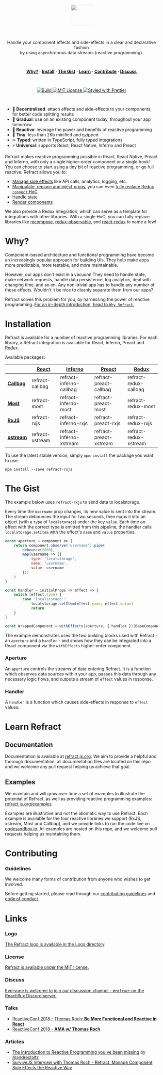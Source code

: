 <p align="center">
    <a href="#"><img src="./logo/refract-logo-colour.png" height="70" /></a>
</p><br/>

<p align="center">
    Handle your component effects and side-effects in a clear and declarative fashion <br/> by using asynchronous data streams (reactive programming).
</p>
<br/>

<p align="center">
    <a href="#why"><strong>Why?</strong></a> ·
    <a href="#installation"><strong>Install</strong></a> ·
    <a href="#the-gist"><strong>The Gist</strong></a> ·
    <a href="#learn-refract"><strong>Learn</strong></a> ·
    <a href="#contributing"><strong>Contribute</strong></a> ·
    <a href="#discuss"><strong>Discuss</strong></a>
</p>
<br/>

<p align="center">
    <a href="https://travis-ci.org/fanduel-oss/refract">
        <img src="https://travis-ci.org/fanduel-oss/refract.svg" alt="Build">
    </a>
    <a href="https://opensource.org/licenses/MIT">
        <img src="https://img.shields.io/badge/License-MIT-blue.svg" alt="MIT License">
    </a>
    <a href="https://github.com/prettier/prettier">
        <img src="https://img.shields.io/badge/styled_with-prettier-ff69b4.svg" alt="Styled with Prettier">
    </a>
</p>
<br/>

*   🎳 **Decentralised**: attach effects and side-effects to your components, for better code splitting results
*   🌅 **Gradual**: use on an existing component today, throughout your app tomorrow
*   🚀 **Reactive**: leverage the power and benefits of reactive programming
*   💾 **Tiny**: less than 2Kb minified and gzipped
*   ✏ **Typed**: written in TypeScript, fully typed integrations
*   ⚡ **Universal**: supports React, React Native, Inferno and Preact

Refract makes reactive programming possible in React, React Native, Preact and Inferno, with only a single higher-order component or a single hook! You can choose to start using a tiny bit of reactive programming, or go full reactive. Refract allows you to:

*   [Manage side effects](https://refract.js.org/usage/getting-started) like API calls, analytics, logging, etc.
*   [Manipulate, replace and inject props](https://refract.js.org/usage/pushing-to-props), you can even [fully replace Redux `connect` HoC](https://refract.js.org/recipes/replacing-connect)
*   [Handle state](https://refract.js.org/recipes/handling-state)
*   [Render components](https://refract.js.org/usage/rendering-components)

We also provide a Redux integration, which can serve as a template for integrations with other libraries. With a single HoC, you can fully replace libraries like [recompose](https://github.com/acdlite/recompose), [redux-observable](https://redux-observable.js.org/), and [react-redux](https://github.com/reduxjs/react-redux) to name a few!

# Why?

Component-based architecture and functional programming have become an increasingly popular approach for building UIs. They help make apps more predictable, more testable, and more maintainable.

However, our apps don't exist in a vacuum! They need to handle state, make network requests, handle data persistence, log analytics, deal with changing time, and so on. Any non-trivial app has to handle any number of these effects. Wouldn't it be nice to cleanly separate them from our apps?

Refract solves this problem for you, by harnessing the power of reactive programming. [For an in-depth introduction, head to `Why Refract`.](https://refract.js.org/introduction/why-refract)

# Installation

Refract is available for a number of reactive programming libraries. For each library, a Refract integration is available for React, Inferno, Preact and Redux.

Available packages:

<!-- prettier-ignore-start -->
| | [React](https://github.com/facebook/react) | [Inferno](https://infernojs.org/) | [Preact](https://preactjs.com/) | [Redux](https://github.com/reduxjs/redux) |
| --- | --- | --- | --- | --- |
| **[Callbag](https://github.com/callbag/callbag)** | refract-callbag | refract-inferno-callbag | refract-preact-callbag | refract-redux-callbag |
| **[Most](https://github.com/cujojs/most)** | refract-most | refract-inferno-most | refract-preact-most | refract-redux-most |
| **[RxJS](https://github.com/reactivex/rxjs)** | refract-rxjs | refract-inferno-rxjs | refract-preact-rxjs | refract-redux-rxjs |
| **[xstream](https://github.com/staltz/xstream)** | refract-xstream | refract-inferno-xstream | refract-preact-xstream | refract-redux-xstream |
<!-- prettier-ignore-end -->

To use the latest stable version, simply `npm install` the package you want to use:

```
npm install --save refract-rxjs
```

# The Gist

The example below uses `refract-rxjs` to send data to localstorage.

Every time the `username` prop changes, its new value is sent into the stream. The stream debounces the input for two seconds, then maps it into an object (with a `type` of `localstorage`) under the key `value`. Each time an effect with the correct type is emitted from this pipeline, the handler calls `localstorage.setItem` with the effect's `name` and `value` properties.

```js
const aperture = component => {
    return component.observe('username').pipe(
        debounce(2000),
        map(username => ({
            type: 'localstorage',
            name: 'username',
            value: username
        }))
    )
}

const handler = initialProps => effect => {
    switch (effect.type) {
        case 'localstorage':
            localstorage.setItem(effect.name, effect.value)
            return
    }
}

const WrappedComponent = withEffects(aperture, { handler })(BaseComponent)
```

The example demonstrates uses the two building blocks used with Refract - an `aperture` and a `handler` - and shows how they can be integrated into a React component via the `withEffects` higher-order component.

### Aperture

An `aperture` controls the streams of data entering Refract. It is a function which observes data sources within your app, passes this data through any necessary logic flows, and outputs a stream of `effect` values in response.

### Handler

A `handler` is a function which causes side-effects in response to `effect` values.

# Learn Refract

## Documentation

Documentation is available at [refract.js.org](https://refract.js.org). We aim to provide a helpful and thorough documentation: all documentation files are located on this repo and we welcome any pull request helping us achieve that goal.

## Examples

We maintain and will grow over time a set of examples to illustrate the potential of Refract, as well as providing reactive programming examples: [refract.js.org/examples](https://refract.js.org/examples).

Examples are illustrative and not the idiomatic way to use Refract. Each example is available for the four reactive libraries we support (RxJS, xstream, Most and Callbag), and we provide links to run the code live on [codesandbox.io](https://codesandbox.io). All examples are hosted on this repo, and we welcome pull requests helping us maintaining them.

# Contributing

### Guidelines

We welcome many forms of contribution from anyone who wishes to get involved.

Before getting started, please read through our [contributing guidelines](CONTRIBUTING.md) and [code of conduct](CODE_OF_CONDUCT.md).

# Links

### Logo

[The Refract logo is available in the Logo directory](/logo/).

### License

[Refract is available under the MIT license.](LICENSE)

### Discuss

[Everyone is welcome to join our discussion channel - `#refract` on the Reactiflux Discord server.](https://discord.gg/fqk86GH)

### Talks

*   [ReactiveConf 2018 - Thomas Roch: **Be More Functional and Reactive in React**](https://www.youtube.com/watch?v=c8p9o4rxcYk)
*   [ReactiveConf 2018 - **AMA w/ Thomas Roch**](https://www.youtube.com/watch?v=liqHgQz8Ar0)

### Articles

*   [The introduction to Reactive Programming you've been missing](https://gist.github.com/staltz/868e7e9bc2a7b8c1f754) by [@andrestaltz](https://twitter.com/andrestaltz)
*   [SurviveJS Interview with Thomas Roch - Refract: Manage Component Side Effects the Reactive Way](https://survivejs.com/blog/refract-interview/)
